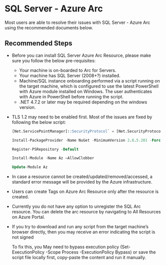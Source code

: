 <properties
	pageTitle="SQL Server - Azure Arc"
	description="SQL Server - Azure Arc"
	infoBubbleText="SQL Server - Azure Arc"
	service="microsoft.azuredata"
	resource="sqlserverinstances"
	ms.author="amigan,ujpat,amamun"
	displayOrder=""
	articleId="d534114a-5bef-433d-b3e1-0e3bf098d90f"
	diagnosticScenario=""
	selfHelpType="generic"
	supportTopicIds="32748837,32748843,32748839,32748841"
	resourceTags=""
	productPesIds="17126"
	cloudEnvironments="Public"
	ownershipId="AzureData_SQL_Server_Azure_Arc"
/>

# SQL Server - Azure Arc

Most users are able to resolve their issues with SQL Server - Azure Arc using the recommended documents below.

## **Recommended Steps**

- Before you can install SQL Server Azure Arc Resource, please make sure you follow the below pre-requisites: 

   - Your machine is on-boarded to Arc for Servers. 
   - Your machine has SQL Server (2008+?) installed.  
   - Machine/SQL instance onboarding performed via a script running on the target machine, which is configured to use the latest PowerShell with Azure module installed on Windows. The user authenticates with Azure in PowerShell before running the script. 
   - .NET 4.7.2 or later may be required depending on the windows version. 

 

- TLS 1.2 may need to be enabled first. Most of the issues are fixed by following the below script: 

     ```SQL
    [Net.ServicePointManager]::SecurityProtocol` = [Net.SecurityProtocolType]::Tls12  

    Install-PackageProvider -Name NuGet -MinimumVersion 2.8.5.201 -Force  

    Register-PSRepository -Default  

    Install-Module -Name Az –AllowClobber 

    Update-Module Az 
     ```
 

- In case a resource cannot be created/updated/removed/accessed, a standard error message will be provided by the Azure infrastructure. 
- Users can create Tags on Azure Arc Resource only after the resource is created. 
- Currently you do not have any option to unregister the SQL Arc resource. You can delete the arc resource by navigating to All Resources on Azure Portal. 
- If you try to download and run any script from the target machine’s browser directly, then you may receive an error indicating the script is not signed  

  To fix this, you May need to bypass execution policy (Set-ExecutionPolicy -Scope Process -ExecutionPolicy Bypass) or save the script file locally first, copy-paste the content and run it manually. 